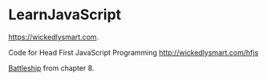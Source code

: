 # LearnJavaScript
https://wickedlysmart.com.

Code for Head First JavaScript Programming
http://wickedlysmart.com/hfjs

[Battleship](https://233blr.github.io/DemoProjects/) from chapter 8.
